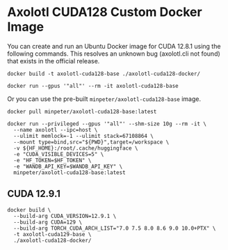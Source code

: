 # Axolotl CUDA128 Custom Docker Image

You can create and run an Ubuntu Docker image for CUDA 12.8.1 using the following commands.
This resolves an unknown bug (axolotl.cli not found) that exists in the official release.

```
docker build -t axolotl-cuda128-base ./axolotl-cuda128-docker/

docker run --gpus '"all"' --rm -it axolotl-cuda128-base
```

Or you can use the pre-built `minpeter/axolotl-cuda128-base` image.

```
docker pull minpeter/axolotl-cuda128-base:latest

docker run --privileged --gpus '"all"' --shm-size 10g --rm -it \
  --name axolotl --ipc=host \
  --ulimit memlock=-1 --ulimit stack=67108864 \
  --mount type=bind,src="${PWD}",target=/workspace \
  -v ${HF_HOME}:/root/.cache/huggingface \
  -e "CUDA_VISIBLE_DEVICES=5" \
  -e "HF_TOKEN=$HF_TOKEN" \
  -e "WANDB_API_KEY=$WANDB_API_KEY" \
  minpeter/axolotl-cuda128-base:latest
```

## CUDA 12.9.1

```
docker build \
  --build-arg CUDA_VERSION=12.9.1 \
  --build-arg CUDA=129 \
  --build-arg TORCH_CUDA_ARCH_LIST="7.0 7.5 8.0 8.6 9.0 10.0+PTX" \
  -t axolotl-cuda129-base \
  ./axolotl-cuda128-docker/
```